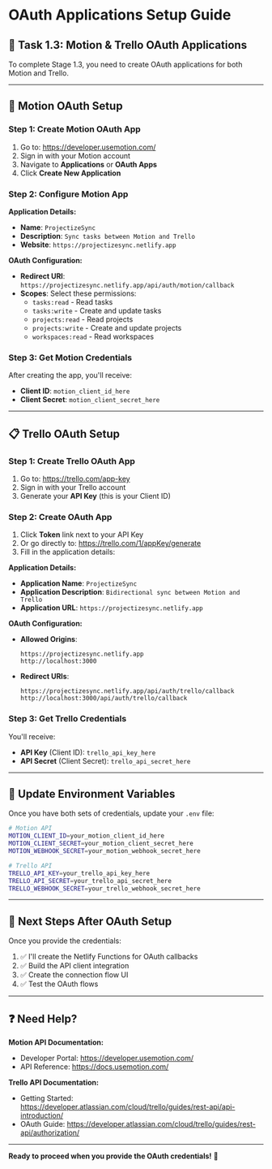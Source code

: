 # OAuth Applications Setup Guide

## 🎯 Task 1.3: Motion & Trello OAuth Applications

To complete Stage 1.3, you need to create OAuth applications for both Motion and Trello.

---

## 🚀 **Motion OAuth Setup**

### Step 1: Create Motion OAuth App
1. Go to: https://developer.usemotion.com/
2. Sign in with your Motion account
3. Navigate to **Applications** or **OAuth Apps**
4. Click **Create New Application**

### Step 2: Configure Motion App
**Application Details:**
- **Name**: `ProjectizeSync`
- **Description**: `Sync tasks between Motion and Trello`
- **Website**: `https://projectizesync.netlify.app`

**OAuth Configuration:**
- **Redirect URI**: `https://projectizesync.netlify.app/api/auth/motion/callback`
- **Scopes**: Select these permissions:
  - `tasks:read` - Read tasks
  - `tasks:write` - Create and update tasks  
  - `projects:read` - Read projects
  - `projects:write` - Create and update projects
  - `workspaces:read` - Read workspaces

### Step 3: Get Motion Credentials
After creating the app, you'll receive:
- **Client ID**: `motion_client_id_here`
- **Client Secret**: `motion_client_secret_here`

---

## 📋 **Trello OAuth Setup**

### Step 1: Create Trello OAuth App
1. Go to: https://trello.com/app-key
2. Sign in with your Trello account
3. Generate your **API Key** (this is your Client ID)

### Step 2: Create OAuth App
1. Click **Token** link next to your API Key
2. Or go directly to: https://trello.com/1/appKey/generate
3. Fill in the application details:

**Application Details:**
- **Application Name**: `ProjectizeSync`
- **Application Description**: `Bidirectional sync between Motion and Trello`
- **Application URL**: `https://projectizesync.netlify.app`

**OAuth Configuration:**
- **Allowed Origins**: 
  ```
  https://projectizesync.netlify.app
  http://localhost:3000
  ```
- **Redirect URIs**:
  ```
  https://projectizesync.netlify.app/api/auth/trello/callback
  http://localhost:3000/api/auth/trello/callback
  ```

### Step 3: Get Trello Credentials
You'll receive:
- **API Key** (Client ID): `trello_api_key_here`
- **API Secret** (Client Secret): `trello_api_secret_here`

---

## 🔐 **Update Environment Variables**

Once you have both sets of credentials, update your `.env` file:

```bash
# Motion API
MOTION_CLIENT_ID=your_motion_client_id_here
MOTION_CLIENT_SECRET=your_motion_client_secret_here
MOTION_WEBHOOK_SECRET=your_motion_webhook_secret_here

# Trello API  
TRELLO_API_KEY=your_trello_api_key_here
TRELLO_API_SECRET=your_trello_api_secret_here
TRELLO_WEBHOOK_SECRET=your_trello_webhook_secret_here
```

---

## 🚦 **Next Steps After OAuth Setup**

Once you provide the credentials:
1. ✅ I'll create the Netlify Functions for OAuth callbacks
2. ✅ Build the API client integration
3. ✅ Create the connection flow UI
4. ✅ Test the OAuth flows

---

## ❓ **Need Help?**

**Motion API Documentation:**
- Developer Portal: https://developer.usemotion.com/
- API Reference: https://docs.usemotion.com/

**Trello API Documentation:**  
- Getting Started: https://developer.atlassian.com/cloud/trello/guides/rest-api/api-introduction/
- OAuth Guide: https://developer.atlassian.com/cloud/trello/guides/rest-api/authorization/

---

**Ready to proceed when you provide the OAuth credentials!** 🚀